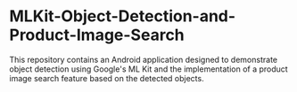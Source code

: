 # MLKit-Object-Detection-and-Product-Image-Search
This repository contains an Android application designed to demonstrate object detection using Google's ML Kit and the implementation of a product image search feature based on the detected objects.
